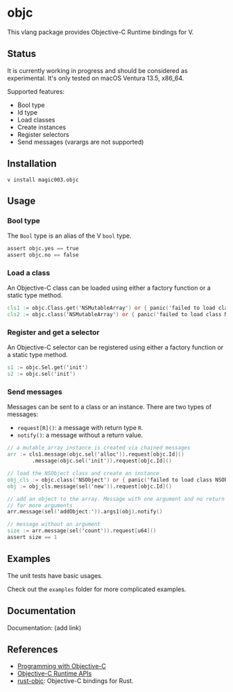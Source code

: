 # objc
This vlang package provides Objective-C Runtime bindings for V.

## Status
It is currently working in progress and should be considered as experimental. It's only tested on 
macOS Ventura 13.5, x86\_64.

Supported features:
* Bool type
* Id type
* Load classes
* Create instances
* Register selectors
* Send messages (varargs are not supported)

## Installation
```shell
v install magic003.objc
```

## Usage

### Bool type
The `Bool` type is an alias of the V `bool` type.

```v
assert objc.yes == true
assert objc.no == false
```

### Load a class
An Objective-C class can be loaded using either a factory function or a static type method.

```v
cls1 := objc.Class.get('NSMutableArray') or { panic('failed to load class NSMutableArray') }
cls2 := objc.class('NSMutableArray') or { panic('failed to load class NSMutableArray') }
```

### Register and get a selector
An Objective-C selector can be registered using either a factory function or a static type method.

```v
s1 := objc.Sel.get('init')
s2 := objc.sel('init')
```

### Send messages
Messages can be sent to a class or an instance. There are two types of messages:
* `request[R]()`: a message with return type `R`.
* `notify()`: a message without a return value.

```v
// a mutable array instance is created via chained messages
arr := cls1.message(objc.sel('alloc')).request[objc.Id]()
        .message(objc.sel('init')).request[objc.Id]()

// load the NSObject class and create an instance
obj_cls := objc.class('NSObject') or { panic('failed to load class NSObject') }
obj := obj_cls.message(sel('new')).request[objc.Id]()

// add an object to the array. Message with one argument and no return value. Use `args2()`, `args3()` and etc
// for more arguments
arr.message(sel('addObject:')).args1(obj).notify()

// message without an argument
size := arr.message(sel('count')).request[u64]()
assert size == 1
```

## Examples

The unit tests have basic usages.

Check out the `examples` folder for more complicated examples. 

## Documentation

Documentation: (add link)

## References

* [Programming with Objective-C](https://developer.apple.com/library/archive/documentation/Cocoa/Conceptual/ProgrammingWithObjectiveC) 
* [Objective-C Runtime APIs](https://developer.apple.com/documentation/objectivec?language=objc)
* [rust-objc](https://github.com/SSheldon/rust-objc): Objective-C bindings for Rust.

